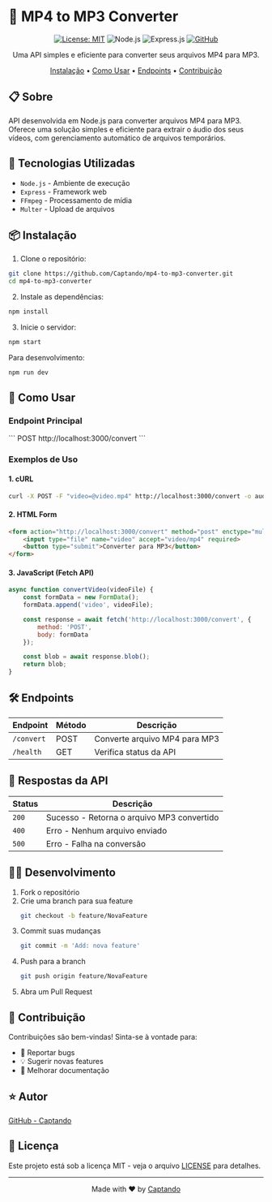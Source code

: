 # 🎵 MP4 to MP3 Converter

<div align="center">

[![License: MIT](https://img.shields.io/badge/License-MIT-yellow.svg)](https://opensource.org/licenses/MIT)
![Node.js](https://img.shields.io/badge/Node.js-43853D?style=flat&logo=node.js&logoColor=white)
![Express.js](https://img.shields.io/badge/Express.js-404D59?style=flat)
[![GitHub](https://img.shields.io/badge/GitHub-Captando-blue?style=flat&logo=github)](https://github.com/Captando)

Uma API simples e eficiente para converter seus arquivos MP4 para MP3.

[Instalação](#-instalação) •
[Como Usar](#-como-usar) •
[Endpoints](#-endpoints) •
[Contribuição](#-contribuição)

</div>

## 📋 Sobre

API desenvolvida em Node.js para converter arquivos MP4 para MP3. Oferece uma solução simples e eficiente para extrair o áudio dos seus vídeos, com gerenciamento automático de arquivos temporários.

## 🚀 Tecnologias Utilizadas

- `Node.js` - Ambiente de execução
- `Express` - Framework web
- `FFmpeg` - Processamento de mídia
- `Multer` - Upload de arquivos

## 📦 Instalação

1. Clone o repositório:
```bash
git clone https://github.com/Captando/mp4-to-mp3-converter.git
cd mp4-to-mp3-converter
```

2. Instale as dependências:
```bash
npm install
```

3. Inicie o servidor:
```bash
npm start
```

Para desenvolvimento:
```bash
npm run dev
```

## 🎯 Como Usar

### Endpoint Principal

\`\`\`
POST http://localhost:3000/convert
\`\`\`

### Exemplos de Uso

#### 1. cURL
```bash
curl -X POST -F "video=@video.mp4" http://localhost:3000/convert -o audio.mp3
```

#### 2. HTML Form
```html
<form action="http://localhost:3000/convert" method="post" enctype="multipart/form-data">
    <input type="file" name="video" accept="video/mp4" required>
    <button type="submit">Converter para MP3</button>
</form>
```

#### 3. JavaScript (Fetch API)
```javascript
async function convertVideo(videoFile) {
    const formData = new FormData();
    formData.append('video', videoFile);

    const response = await fetch('http://localhost:3000/convert', {
        method: 'POST',
        body: formData
    });

    const blob = await response.blob();
    return blob;
}
```

## 🛠 Endpoints

| Endpoint | Método | Descrição |
|----------|---------|------------|
| `/convert` | POST | Converte arquivo MP4 para MP3 |
| `/health` | GET | Verifica status da API |

## 📝 Respostas da API

| Status | Descrição |
|--------|-----------|
| `200` | Sucesso - Retorna o arquivo MP3 convertido |
| `400` | Erro - Nenhum arquivo enviado |
| `500` | Erro - Falha na conversão |

## 👨‍💻 Desenvolvimento

1. Fork o repositório
2. Crie uma branch para sua feature
   ```bash
   git checkout -b feature/NovaFeature
   ```
3. Commit suas mudanças
   ```bash
   git commit -m 'Add: nova feature'
   ```
4. Push para a branch
   ```bash
   git push origin feature/NovaFeature
   ```
5. Abra um Pull Request

## 🤝 Contribuição

Contribuições são bem-vindas! Sinta-se à vontade para:

- 🐛 Reportar bugs
- 💡 Sugerir novas features
- 📖 Melhorar documentação

## ⭐ Autor

[GitHub - Captando](https://github.com/Captando)

## 📄 Licença

Este projeto está sob a licença MIT - veja o arquivo [LICENSE](LICENSE) para detalhes.

---

<div align="center">
Made with ❤️ by <a href="https://github.com/Captando">Captando</a>
</div>
